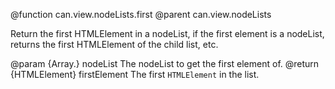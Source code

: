 @function can.view.nodeLists.first
@parent can.view.nodeLists

Return the first HTMLElement in a nodeList, if the first
element is a nodeList, returns the first HTMLElement of
the child list, etc.

@param {Array.<HTMLElement>} nodeList The nodeList to get the first element of.
@return {HTMLElement} firstElement The first `HTMLElement` in the list.
